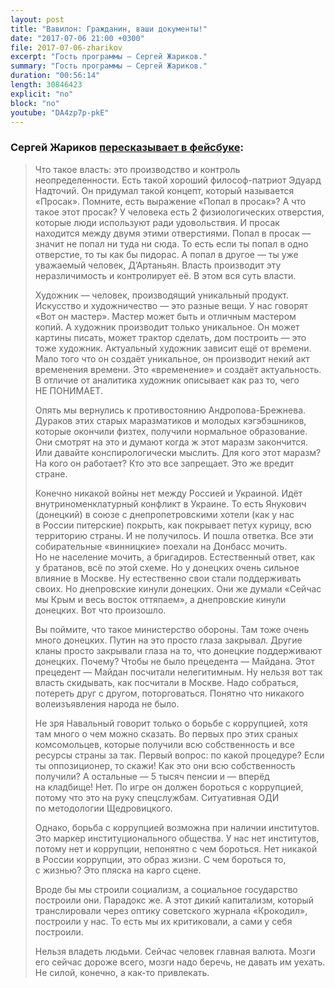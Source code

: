 ```yaml
---
layout: post
title: "Вавилон: Гражданин, ваши документы!"
date: "2017-07-06 21:00 +0300"
file: 2017-07-06-zharikov
excerpt: "Гость программы — Сергей Жариков."
summary: "Гость программы — Сергей Жариков."
duration: "00:56:14"
length: 30846423
explicit: "no"
block: "no"
youtube: "DA4zp7p-pkE"
---
```


### Сергей Жариков [пересказывает в фейсбуке](https://www.facebook.com/permalink.php?story_fbid=663829850482923&id=100005677421231):

> Что такое власть: это производство и контроль неопределенности. Есть такой хороший философ-патриот Эдуард Надточий. Он придумал такой концепт, который называется «Просак». Помните, есть выражение «Попал в просак»? А что такое этот просак? У человека есть 2 физиологических отверстия, которые люди используют ради удовольствия. И просак находится между двумя этими отверстиями. Попал в просак — значит не попал ни туда ни сюда. То есть если ты попал в одно отверстие, то ты как бы пидорас. А попал в другое — ты уже уважаемый человек, Д’Артаньян. Власть производит эту неразличимость и контролирует её. В этом вся суть власти.
> 
> Художник — человек, производящий уникальный продукт. Искусство и художничество — это разные вещи. У нас говорят «Вот он мастер». Мастер может быть и отличным мастером копий. А художник производит только уникальное. Он может картины писать, может трактор сделать, дом построить — это тоже художник. Актуальный художник зависит ещё от времени. Мало того что он создаёт уникальное, он производит некий акт временения времени. Это «временение» и создаёт актуальность. В отличие от аналитика художник описывает как раз то, чего НЕ ПОНИМАЕТ.
> 
> Опять мы вернулись к противостоянию Андропова-Брежнева. Дураков этих старых маразматиков и молодых кэгэбэшников, которые окончили физтех, получили нормальное образование. Они смотрят на это и думают когда ж этот маразм закончится. Или давайте конспирологически мыслить. Для кого этот маразм? На кого он работает? Кто это все запрещает. Это же вредит стране.
> 
> Конечно никакой войны нет между Россией и Украиной. Идёт внутриноменклатурный конфликт в Украине. То есть Янукович (донецкий) в союзе с днепропетровскими хотели (как у нас в России питерские) покрыть, как покрывает петух курицу, всю территорию страны. И не получилось. И пошла ответка. Все эти собирательные «винницкие» поехали на Донбасс мочить. Но не население мочить, а бригадиров. Естественный ответ, как у братанов, всё по этой схеме. Но у донецких очень сильное влияние в Москве. Ну естественно свои стали поддерживать своих. Но днепровские кинули донецких. Они же думали «Сейчас мы Крым и весь восток оттяпаем», а днепровские кинули донецких. Вот что произошло.
> 
> Вы поймите, что такое министерство обороны. Там тоже очень много донецких. Путин на это просто глаза закрывал. Другие кланы просто закрывали глаза на то, что донецкие поддерживают донецких. Почему? Чтобы не было прецедента — Майдана. Этот прецедент — Майдан посчитали нелегитимным. Ну нельзя вот так власть скидывать, как посчитали в Москве. Надо собраться, потереть друг с другом, поторговаться. Понятно что никакого волеизъявления народа не было.
> 
> Не зря Навальный говорит только о борьбе с коррупцией, хотя там много о чем можно сказать. Во первых про этих сраных комсомольцев, которые получили всю собственность и все ресурсы страны за так. Первый вопрос: по какой процедуре? Если ты оппозиционер, то скажи! Как это они всю собственность получили? А остальные — 5 тысяч пенсии и — вперёд на кладбище! Нет. По игре он должен бороться с коррупцией, потому что это на руку спецслужбам. Ситуативная ОДИ по методологии Щедровицкого.
> 
> Однако, борьба с коррупцией возможна при наличии институтов. Это маркер институционального общества. У нас нет институтов, потому нет и коррупции, непонятно с чем бороться. Нет никакой в России коррупции, это образ жизни. С чем бороться то, с жизнью? Это пляска на карго сцене.
> 
> Вроде бы мы строили социализм, а социальное государство построили они. Парадокс же. А этот дикий капитализм, который транслировали через оптику советского журнала «Крокодил», построили у нас. То есть мы их критиковали, а сами у себя построили.
> 
> Нельзя владеть людьми. Сейчас человек главная валюта. Мозги его сейчас дороже всего, мозги надо беречь, не давать им уехать. Не силой, конечно, а как-то привлекать.

